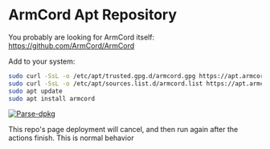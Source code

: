 # ArmCord Apt Repository

You probably are looking for ArmCord itself: <https://github.com/ArmCord/ArmCord>

Add to your system:

```bash
sudo curl -SsL -o /etc/apt/trusted.gpg.d/armcord.gpg https://apt.armcord.dev/KEY.gpg
sudo curl -SsL -o /etc/apt/sources.list.d/armcord.list https://apt.armcord.dev/armcord.list
sudo apt update
sudo apt install armcord
```

[![Parse-dpkg](https://github.com/ArmCord/apt-repo/actions/workflows/dpkg.yml/badge.svg)](https://github.com/ArmCord/apt-repo/actions/workflows/dpkg.yml)

This repo's page deployment will cancel, and then run again after the actions finish. This is normal behavior
